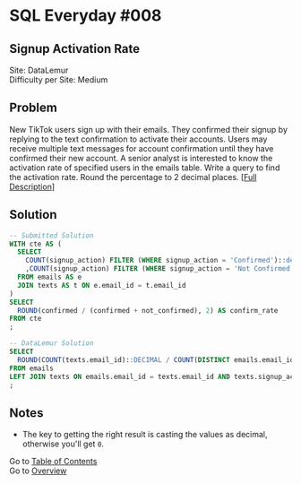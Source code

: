 # SQL Everyday \#008

## Signup Activation Rate

Site: DataLemur\
Difficulty per Site: Medium

## Problem

New TikTok users sign up with their emails. They confirmed their signup by replying to the text confirmation to activate their accounts. Users may receive multiple text messages for account confirmation until they have confirmed their new account. A senior analyst is interested to know the activation rate of specified users in the emails table. Write a query to find the activation rate. Round the percentage to 2 decimal places. [[Full Description](https://datalemur.com/questions/signup-confirmation-rate)]

## Solution

```sql
-- Submitted Solution
WITH cte AS (
  SELECT 
    COUNT(signup_action) FILTER (WHERE signup_action = 'Confirmed')::decimal AS confirmed
    ,COUNT(signup_action) FILTER (WHERE signup_action = 'Not Confirmed')::decimal AS not_confirmed
  FROM emails AS e
  JOIN texts AS t ON e.email_id = t.email_id
)
SELECT
  ROUND(confirmed / (confirmed + not_confirmed), 2) AS confirm_rate
FROM cte
;

-- DataLemur Solution
SELECT 
  ROUND(COUNT(texts.email_id)::DECIMAL / COUNT(DISTINCT emails.email_id), 2) AS activation_rate
FROM emails
LEFT JOIN texts ON emails.email_id = texts.email_id AND texts.signup_action = 'Confirmed'
;  
```

## Notes

* The key to getting the right result is casting the values as decimal, otherwise you'll get `0`.

Go to [Table of Contents](/README.md#contents)\
Go to [Overview](/README.md)
